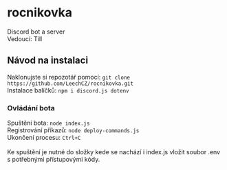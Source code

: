 # rocnikovka
Discord bot a server<br>
Vedoucí: Till
<br>
## Návod na instalaci
Naklonujste si repozotář pomocí: `git clone https://github.com/LeechCZ/rocnikovka.git`<br>
Instalace balíčků: `npm i discord.js dotenv`<br>
### Ovládání bota
Spuštění bota: `node index.js`<br>
Registrování příkazů: `node deploy-commands.js`<br>
Ukončení procesu: `Ctrl+C`<br>
<br>
Ke spuštění je nutné do složky kede se nachází i index.js vložit soubor .env s potřebnými přístupovými kódy.

